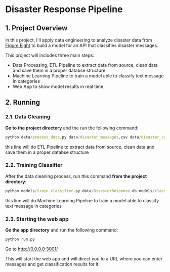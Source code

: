 # Disaster Response Pipeline


## 1. Project Overview

In this project, I'll apply data engineering to analyze disaster data from <a href="https://www.figure-eight.com/" target="_blank">Figure Eight</a> to build a model for an API that classifies disaster messages.


This project will includes three main steps:

- Data Processing, ETL Pipeline to extract data from source, clean data and save them in a proper databse structure 
- Machine Learning Pipeline to train a model able to classify text message in categories
- Web App to show model results in real time.




## 2. Running

### 2.1. Data Cleaning

**Go to the project directory** and the run the following command:

```bat
python data/process_data.py data/disaster_messages.csv data/disaster_categories.csv data/DisasterResponse.db
```
this line will do ETL Pipeline to extract data from source, clean data and save them in a proper databse structure


### 2.2. Training Classifier

After the data cleaning process, run this command **from the project directory**:

```bat
python models/train_classifier.py data/DisasterResponse.db models/classifier.pkl
```

this line will do Machine Learning Pipeline to train a model able to classify text message in categories



### 2.3. Starting the web app

**Go the app directory** and run the following command:


```bat
python run.py
```
Go to http://0.0.0.0:3001/

This will start the web app and will direct you to a URL where you can enter messages and get classification results for it.
